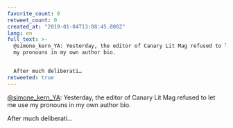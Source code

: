 ```yaml
---
favorite_count: 0
retweet_count: 0
created_at: "2019-01-04T13:08:45.000Z"
lang: en
full_text: >-
  @simone_kern_YA: Yesterday, the editor of Canary Lit Mag refused to let me use
  my pronouns in my own author bio. 


  After much deliberati…
retweeted: true
---
```


[@simone_kern_YA](https://twitter.com/simone_kern_YA): Yesterday, the editor of
Canary Lit Mag refused to let me use my pronouns in my own author bio.

After much deliberati…
